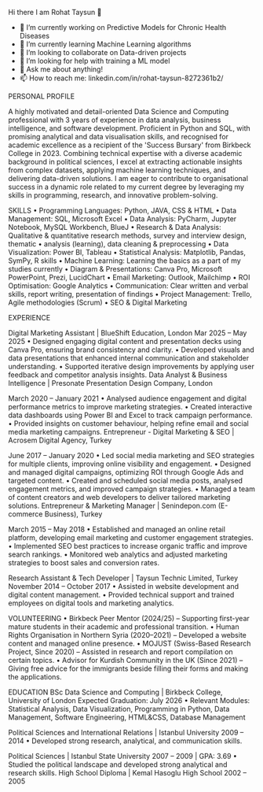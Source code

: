 Hi there I am Rohat Taysun 👋

- 🔭 I’m currently working on Predictive Models for Chronic Health Diseases
- 🌱 I’m currently learning Machine Learning algorithms
- 👯 I’m looking to collaborate on Data-driven projects
- 🤔 I’m looking for help with training a ML model 
- 💬 Ask me about anything!
- 📫 How to reach me: linkedin.com/in/rohat-taysun-8272361b2/



PERSONAL PROFILE  
 
A highly motivated and detail-oriented Data Science and Computing professional with 3 years of experience in data analysis, business intelligence, and software development. Proficient in Python and SQL, with promising analytical and data visualisation skills, and recognised for academic excellence as a recipient of the 'Success Bursary' from Birkbeck College in 2023. Combining technical expertise with a diverse academic background in political sciences, I excel at extracting actionable insights from complex datasets, applying machine learning techniques, and delivering data-driven solutions. I am eager to contribute to organisational success in a dynamic role related to my current degree by leveraging my skills in programming, research, and innovative problem-solving.  


SKILLS 
•	Programming Languages: Python, JAVA, CSS & HTML
•	Data Management: SQL, Microsoft Excel
•	Data Analysis: PyCharm, Jupyter Notebook, MySQL Workbench, BlueJ
•	Research & Data Analysis: Qualitative & quantitative research methods, survey and interview design, thematic 
•   analysis (learning), data cleaning & preprocessing
•	Data Visualization: Power BI, Tableau
•	Statistical Analysis: Matplotlib, Pandas, SymPy, R skills
•	Machine Learning: Learning the basics as a part of my studies currently 
•	Diagram & Presentations: Canva Pro, Microsoft PowerPoint, Prezi, LucidChart
•	Email Marketing: Outlook, Mailchimp 
•	ROI Optimisation: Google Analytics
•	Communication: Clear written and verbal skills, report writing, presentation of findings
•	Project Management: Trello, Agile methodologies (Scrum) 
•	SEO & Digital Marketing

  
EXPERIENCE 

Digital Marketing Assistant | BlueShift Education, London 
Mar 2025 – May 2025
•	Designed engaging digital content and presentation decks using Canva Pro, ensuring brand consistency and clarity.
•	Developed visuals and data presentations that enhanced internal communication and stakeholder understanding.
•	Supported iterative design improvements by applying user feedback and competitor analysis insights.
Data Analyst & Business Intelligence | Presonate Presentation Design Company, London 


March 2020 – January 2021 
•	Analysed audience engagement and digital performance metrics to improve marketing strategies. 
•	Created interactive data dashboards using Power BI and Excel to track campaign performance.  
•	Provided insights on customer behaviour, helping refine email and social media marketing campaigns. 
Entrepreneur - Digital Marketing & SEO | Acrosem Digital Agency, Turkey 


June 2017 – January 2020 
•	Led social media marketing and SEO strategies for multiple clients, improving online visibility and engagement. 
•	Designed and managed digital campaigns, optimizing ROI through Google Ads and targeted content. 
•	Created and scheduled social media posts, analysed engagement metrics, and improved campaign strategies. 
•	Managed a team of content creators and web developers to deliver tailored marketing solutions. 
Entrepreneur & Marketing Manager | Senindepon.com (E-commerce Business), Turkey 


March 2015 – May 2018 
•	Established and managed an online retail platform, developing email marketing and customer engagement strategies. 
•	Implemented SEO best practices to increase organic traffic and improve search rankings. 
•	Monitored web analytics and adjusted marketing strategies to boost sales and conversion rates. 


Research Assistant & Tech Developer | Taysun Technic Limited, Turkey November 2014 – October 2017 
•	Assisted in website development and digital content management. 
•	Provided technical support and trained employees on digital tools and marketing analytics. 


  
VOLUNTEERING 
•	Birkbeck Peer Mentor (2024/25) – Supporting first-year mature students in their academic and professional transition. 
•	Human Rights Organisation in Northern Syria (2020–2021) – Developed a website content and managed online presence. 
•	MOJUST (Swiss-Based Research Project, Since 2020) – Assisted in research and report compilation on certain topics. 
•	Advisor for Kurdish Community in the UK (Since 2021) – Giving free advice for the immigrants beside filling their forms and making the applications.  


 
EDUCATION 
BSc Data Science and Computing | Birkbeck College, University of London 
Expected Graduation: July 2026 
• 	Relevant Modules: Statistical Analysis, Data Visualization, Programming in Python, Data Management, Software Engineering, HTML&CSS, Database Management 

Political Sciences and International Relations | Istanbul University 
2009 – 2014 
	• 	Developed strong research, analytical, and communication skills. 

	
Political Sciences | Istanbul State University 
2007 – 2009 | GPA: 3.69 
• 	Studied the political landscape and developed strong analytical and research skills. 
High School Diploma | Kemal Hasoglu High School 2002 – 2005 


